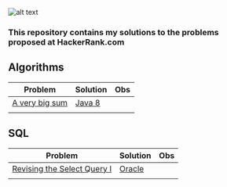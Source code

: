 ![alt text](https://www.hackerrank.com/wp-content/uploads/2018/08/hackerrank_logo.png)

### This repository contains my solutions to the problems proposed at HackerRank.com

## Algorithms

| Problem  | Solution | Obs
| ------------- | ------------- | ------------- | 
| [A very big sum](https://www.hackerrank.com/challenges/a-very-big-sum/problem) | [Java 8](algorithms/java8/a-very-big-sum.java) |
|  |   |

## SQL

| Problem  | Solution | Obs
| ------------- | ------------- | ------------- | 
| [Revising the Select Query I](https://www.hackerrank.com/challenges/revising-the-select-query/problem)  | [Oracle](sql/oracle/Revising-the-Select-Query-I)  |
|   |   |

